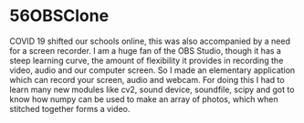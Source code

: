 # 56OBSClone
COVID 19 shifted our schools online, this was also accompanied by a need for a screen recorder. I am a huge fan of the OBS Studio, though it has a steep learning curve, the amount of flexibility it provides in recording the video, audio and our computer screen. So I made an elementary  application which can record your screen, audio and webcam. For doing this I had to learn many new modules like cv2, sound device, soundfile, scipy and got to know how numpy can be used to make an array of photos, which when stitched together forms a video. 
